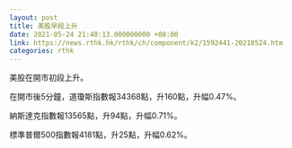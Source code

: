 ```yaml
---
layout: post
title: 美股早段上升
date: 2021-05-24 21:40:13.000000000 +08:00
link: https://news.rthk.hk/rthk/ch/component/k2/1592441-20210524.htm
categories: rthk
---
```


美股在開市初段上升。

在開市後5分鐘，道瓊斯指數報34368點，升160點，升幅0.47%。

納斯達克指數報13565點，升94點，升幅0.71%。

標準普爾500指數報4181點，升25點，升幅0.62%。
